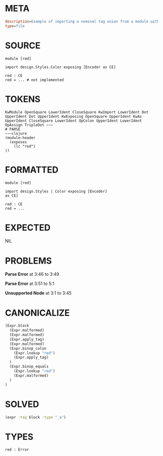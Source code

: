 # META
~~~ini
description=Example of importing a nominal tag union from a module within a package, and renaming it using `as`
type=file
~~~
# SOURCE
~~~roc
module [red]

import design.Styles.Color exposing [Encoder as CE]

red : CE
red = ... # not implemented
~~~
# TOKENS
~~~text
KwModule OpenSquare LowerIdent CloseSquare KwImport LowerIdent Dot UpperIdent Dot UpperIdent KwExposing OpenSquare UpperIdent KwAs UpperIdent CloseSquare LowerIdent OpColon UpperIdent LowerIdent OpAssign TripleDot ~~~
# PARSE
~~~clojure
(module-header
  (exposes
    (lc "red")
))
~~~
# FORMATTED
~~~roc
module [red]

import design.Styles | Color exposing [Encoder]
as CE]

red : CE
red = ...
~~~
# EXPECTED
NIL
# PROBLEMS
**Parse Error**
at 3:46 to 3:49

**Parse Error**
at 3:51 to 5:1

**Unsupported Node**
at 3:1 to 3:45

# CANONICALIZE
~~~clojure
(Expr.block
  (Expr.malformed)
  (Expr.malformed)
  (Expr.apply_tag)
  (Expr.malformed)
  (Expr.binop_colon
    (Expr.lookup "red")
    (Expr.apply_tag)
  )
  (Expr.binop_equals
    (Expr.lookup "red")
    (Expr.malformed)
  )
)
~~~
# SOLVED
~~~clojure
(expr :tag block :type "_a")
~~~
# TYPES
~~~roc
red : Error
~~~
